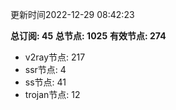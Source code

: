 更新时间2022-12-29 08:42:23

**总订阅: 45**
**总节点: 1025**
**有效节点: 274**
- v2ray节点: 217
- ssr节点: 4
- ss节点: 41
- trojan节点: 12
